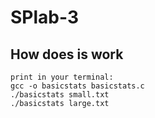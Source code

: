 # SPlab-3
## How does is work
    print in your terminal:
    gcc -o basicstats basicstats.c
    ./basicstats small.txt
    ./basicstats large.txt    
